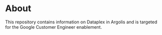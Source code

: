 # About

This repository contains information on Dataplex in Argolis and is targeted for the Google Customer Engineer enablement.
